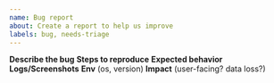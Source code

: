 ```yaml
---
name: Bug report
about: Create a report to help us improve
labels: bug, needs-triage
---
```

**Describe the bug**
**Steps to reproduce**
**Expected behavior**
**Logs/Screenshots**
**Env** (os, version)
**Impact** (user-facing? data loss?)
